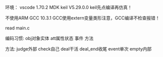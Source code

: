 环境：
vscode 1.70.2
MDK keil V5.29.0.0 keil先点编译再仿真！

不使用ARM GCC 10.3.1
GCC使用extern变量类形注意，GCC编译不检查报错！

read main.c

编码习惯:
obj对象实体 att属性状态 事件 方法

方法:
judge外部 check自己 deal干活 deal_end收尾 event单次 empty内部

